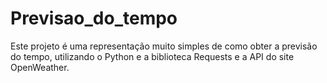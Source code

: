 # Previsao_do_tempo
Este projeto é uma representação muito simples de como obter a previsão do tempo, utilizando o Python e a biblioteca Requests e a API do site OpenWeather.
